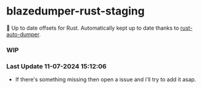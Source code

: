 # blazedumper-rust-staging

🚀 Up to date offsets for Rust. Automatically kept up to date thanks to [rust-auto-dumper](https://github.com/Akandesh/rust-auto-dumper).

### WIP

### Last Update 11-07-2024 15:12:06
- If there's something missing then open a issue and i'll try to add it asap.